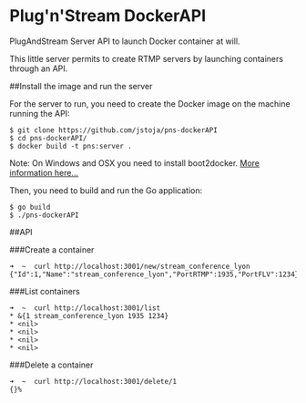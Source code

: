Plug'n'Stream DockerAPI
=============

PlugAndStream Server API to launch Docker container at will.

This little server permits to create RTMP servers by launching containers through an API.

##Install the image and run the server

For the server to run, you need to create the Docker image on the machine running the API:

```
$ git clone https://github.com/jstoja/pns-dockerAPI
$ cd pns-dockerAPI/
$ docker build -t pns:server .
```
Note: On Windows and OSX you need to install boot2docker. [More information here...](http://docs.docker.io/en/latest/installations)

Then, you need to build and run the Go application:

```
$ go build
$ ./pns-dockerAPI

```


##API

###Create a container

```
➜  ~  curl http://localhost:3001/new/stream_conference_lyon
{"Id":1,"Name":"stream_conference_lyon","PortRTMP":1935,"PortFLV":1234}%
```

###List containers
```
➜  ~  curl http://localhost:3001/list
* &{1 stream_conference_lyon 1935 1234}
* <nil>
* <nil>
* <nil>
* <nil>
```

###Delete a container
```
➜  ~  curl http://localhost:3001/delete/1
{}%
```
